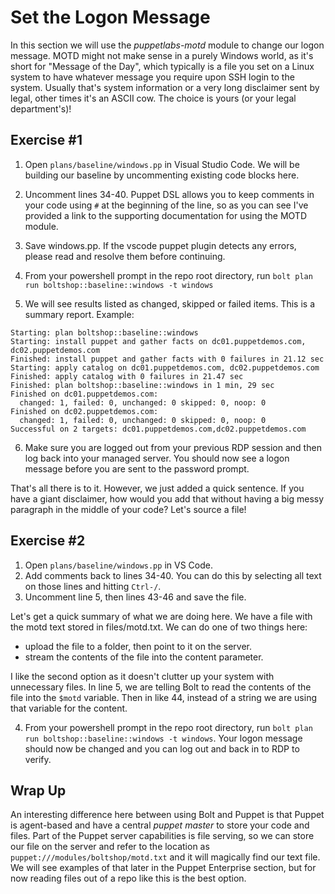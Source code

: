 # Set the Logon Message

In this section we will use the *puppetlabs-motd* module to change our logon message. MOTD might not make sense in a purely Windows world, as it's short for "Message of the Day", which typically is a file you set on a Linux system to have whatever message you require upon SSH login to the system. Usually that's system information or a very long disclaimer sent by legal, other times it's an ASCII cow. The choice is yours (or your legal department's)!

## Exercise #1

  1. Open `plans/baseline/windows.pp` in Visual Studio Code. We will be building our baseline by uncommenting existing code blocks here.

  2. Uncomment lines 34-40. Puppet DSL allows you to keep comments in your code using `#` at the beginning of the line, so as you can see I've provided a link to the supporting documentation for using the MOTD module.

  3. Save windows.pp. If the vscode puppet plugin detects any errors, please read and resolve them before continuing.

  4.  From your powershell prompt in the repo root directory, run `bolt plan run boltshop::baseline::windows -t windows`
  
  5. We will see results listed as changed, skipped or failed items. This is a summary report. Example:

    Starting: plan boltshop::baseline::windows
    Starting: install puppet and gather facts on dc01.puppetdemos.com, dc02.puppetdemos.com
    Finished: install puppet and gather facts with 0 failures in 21.12 sec
    Starting: apply catalog on dc01.puppetdemos.com, dc02.puppetdemos.com
    Finished: apply catalog with 0 failures in 21.47 sec
    Finished: plan boltshop::baseline::windows in 1 min, 29 sec
    Finished on dc01.puppetdemos.com:
      changed: 1, failed: 0, unchanged: 0 skipped: 0, noop: 0
    Finished on dc02.puppetdemos.com:
      changed: 1, failed: 0, unchanged: 0 skipped: 0, noop: 0
    Successful on 2 targets: dc01.puppetdemos.com,dc02.puppetdemos.com

6. Make sure you are logged out from your previous RDP session and then log back into your managed server. You should now see a logon message before you are sent to the password prompt.

That's all there is to it. However, we just added a quick sentence. If you have a giant disclaimer, how would you add that without having a big messy paragraph in the middle of your code? Let's source a file!

## Exercise #2

1. Open `plans/baseline/windows.pp` in VS Code.
2. Add comments back to lines 34-40. You can do this by selecting all text on those lines and hitting `Ctrl-/`.
3. Uncomment line 5, then lines 43-46 and save the file.

Let's get a quick summary of what we are doing here. We have a file with the motd text stored in files/motd.txt. We can do one of two things here:

* upload the file to a folder, then point to it on the server.
* stream the contents of the file into the content parameter.

I like the second option as it doesn't clutter up your system with unnecessary files. In line 5, we are telling Bolt to read the contents of the file into the `$motd` variable. Then in like 44, instead of a string we are using that variable for the content.

4. From your powershell prompt in the repo root directory, run `bolt plan run boltshop::baseline::windows -t windows`. Your logon message should now be changed and you can log out and back in to RDP to verify.

## Wrap Up

An interesting difference here between using Bolt and Puppet is that Puppet is agent-based and have a central *puppet master* to store your code and files. Part of the Puppet server capabilities is file serving, so we can store our file on the server and refer to the location as `puppet:///modules/boltshop/motd.txt` and it will magically find our text file. We will see examples of that later in the Puppet Enterprise section, but for now reading files out of a repo like this is the best option.